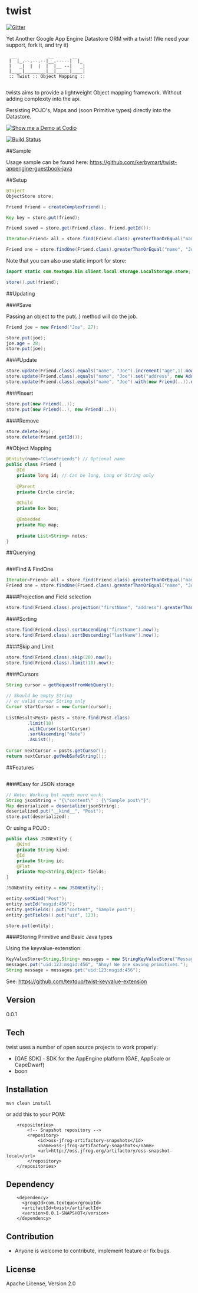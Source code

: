 twist
=====

[![Gitter](https://badges.gitter.im/Join%20Chat.svg)](https://gitter.im/textquo/twist?utm_source=badge&utm_medium=badge&utm_campaign=pr-badge&utm_content=badge)

Yet Another Google App Engine Datastore ORM with a twist! (We need your support, fork it, and try it)

```
  __            __       __   
 |  |_.--.--.--|__.-----|  |_ 
 |   _|  |  |  |  |__ --|   _|
 |____|________|__|_____|____|
 :: Twist :: Object Mapping ::
                                
```
                                                           
twists aims to provide a lightweight Object mapping framework. Without adding complexity into the api.

Persisting POJO's, Maps and (soon Primitive types) directly into the Datastore.

[![Show me a Demo at Codio](https://codio-public.s3.amazonaws.com/sharing/demo-in-ide.png)](https://codio.com/kerbymart/twist)

[![Build Status](https://travis-ci.org/textquo/twist.svg?branch=master)](https://travis-ci.org/textquo/twist)

##Sample

Usage sample can be found here: https://github.com/kerbymart/twist-appengine-guestbook-java

##Setup

```java
@Inject
ObjectStore store;

Friend friend = createComplexFriend();

Key key = store.put(friend);

Friend saved = store.get(Friend.class, friend.getId()); 

Iterator<Friend> all = store.find(Friend.class).greaterThanOrEqual("name", "Joe").now();

Friend one = store.findOne(Friend.class).greaterThanOrEqual("name", "Joe").now();
```

Note that you can also use static import for store:

```java
import static com.textquo.bin.client.local.storage.LocalStorage.store;

store().put(friend);
```

##Updating

####Save

Passing an object to the put(..) method will do the job.

```java
Friend joe = new Friend("Joe", 27);

store.put(joe);
joe.age = 28;
store.put(joe);
```

####Update
```java
store.update(Friend.class).equals("name", "Joe").increment("age",1).now();
store.update(Friend.class).equals("name", "Joe").set("address", new Address(...)).now();
store.update(Friend.class).equals("name", "Joe").with(new Friend(..)).now();
```

####Insert
```java
store.put(new Friend(..));
store.put(new Friend(..), new Friend(..));
```

####Remove
```java
store.delete(key);
store.delete(friend.getId());
```

##Object Mapping
```java
@Entity(name="CloseFriends") // Optional name
public class Friend {
    @Id
    private long id; // Can be long, Long or String only
    
    @Parent
    private Circle circle;
    
    @Child
    private Box box;
    
    @Embedded
    private Map map;
    
    private List<String> notes; 
}
```


##Querying
```java
```

###Find & FindOne
```java
Iterator<Friend> all = store.find(Friend.class).greaterThanOrEqual("name", "Joe").now();
Friend one = store.findOne(Friend.class).greaterThanOrEqual("name", "Joe").now();
```

####Projection and Field selection
```java
store.find(Friend.class).projection("firstName", "address").greaterThanOrEqual("name", "Joe").now();
```

####Sorting
```java
store.find(Friend.class).sortAscending("firstName").now();
store.find(Friend.class).sortDescending("lastName").now();
```

####Skip and Limit
```java
store.find(Friend.class).skip(20).now();
store.find(Friend.class).limit(10).now();
```
####Cursors

```java
String cursor = getRequestFromWebQuery();
	
// Should be empty String 
// or valid cursor String only
Cursor startCursor = new Cursor(cursor);
        
ListResult<Post> posts = store.find(Post.class)
       	.limit(10)
        .withCursor(startCursor) 
        .sortAscending("date")
        .asList();
                
Cursor nextCursor = posts.getCursor();
return nextCursor.getWebSafeString();;       
```

##Features
```java
```

####Easy for JSON storage

```java
// Note: Working but needs more work:
String jsonString = "{\"content\" : {\"Sample post\"}";
Map deserialized = deserialize(jsonString);
deserialized.put("__kind__", "Post");
store.put(deserialized);
```

Or using a POJO :

```java
public class JSONEntity {
    @Kind
    private String kind;
    @Id
    private String id;
    @Flat
    private Map<String,Object> fields;
}

JSONEntity entity = new JSONEntity();

entity.setKind("Post");
entity.setId("msgid:456");
entity.getFields().put("content", "Sample post");
entity.getFields().put("uid", 123);

store.put(entity);
```



####Storing Primitive and Basic Java types

Using the keyvalue-extenstion:
```java
KeyValueStore<String,String> messages = new StringKeyValueStore("Messages");
messages.put("uid:123:msgid:456", "Ahoy! We are saving primitives.");
String message = messages.get("uid:123:msgid:456");
```

See: https://github.com/textquo/twist-keyvalue-extension




Version
-

0.0.1

Tech
-----------

twist uses a number of open source projects to work properly:

* [GAE SDK] - SDK for the AppEngine platform (GAE, AppScale or CapeDwarf)
* boon

Installation
--------------

```
mvn clean install
```

or add this to your POM:

        <repositories>
            <!-- Snapshot repository -->
            <repository>
                <id>oss-jfrog-artifactory-snapshots</id>
                <name>oss-jfrog-artifactory-snapshots</name>
                <url>http://oss.jfrog.org/artifactory/oss-snapshot-local</url>
            </repository>
        </repositories>

Dependency
--------------

        <dependency>
		  <groupId>com.textquo</groupId>
		  <artifactId>twist</artifactId>
		  <version>0.0.1-SNAPSHOT</version>
		</dependency>

Contribution
--------------

* Anyone is welcome to contribute,  implement feature or fix bugs.

License
-

Apache License, Version 2.0
